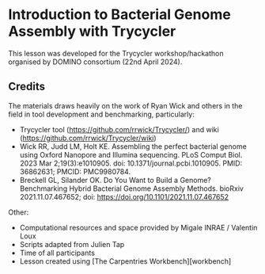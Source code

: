 # Introduction to Bacterial Genome Assembly with Trycycler

This lesson was developed for the Trycycler workshop/hackathon organised by DOMINO consortium (22nd April 2024).

## Credits 

The materials draws heavily on the work of Ryan Wick and others in the field in tool development and benchmarking, particularly:

* Trycycler tool (https://github.com/rrwick/Trycycler/) and wiki (https://github.com/rrwick/Trycycler/wiki)
* Wick RR, Judd LM, Holt KE. Assembling the perfect bacterial genome using Oxford Nanopore and Illumina sequencing. PLoS Comput Biol. 2023 Mar 2;19(3):e1010905. doi: 10.1371/journal.pcbi.1010905. PMID: 36862631; PMCID: PMC9980784.
* Breckell GL, Silander OK. Do You Want to Build a Genome? Benchmarking Hybrid Bacterial Genome Assembly Methods. bioRxiv 2021.11.07.467652; doi: https://doi.org/10.1101/2021.11.07.467652

Other:
* Computational resources and space provided by Migale INRAE / Valentin Loux
* Scripts adapted from Julien Tap
* Time of all participants
* Lesson created using [The Carpentries Workbench][workbench]

